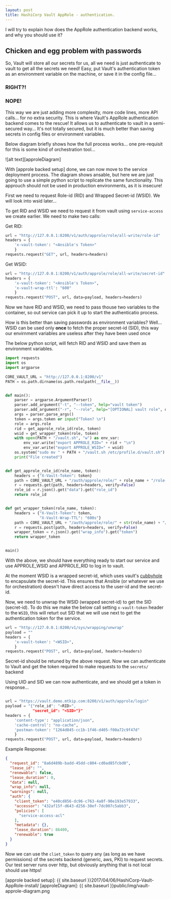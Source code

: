 ```yaml
---
layout: post
title: HashiCorp Vault AppRole - authentication.
---
```

I will try to explain how does the AppRole authentication backend works, and why you should use it?

## Chicken and egg problem with passwords
So, Vault will store all our secrets for us, all we need is just authenticate to vault to get all the secrets we need! Easy, put Vault's authentication token as an environment variable on the machine, or save it in the config file... 
### **RIGHT?!**
### **NOPE!**

This way we are just adding more complexity, more code lines, more API calls... for no extra security. This is where Vault's AppRole authentication backend comes to the rescue! It allows us to authenticate to vault in a semi-secured way... It's not totally secured, but it is much better than saving secrets in config files or environment variables.

Below diagram briefly shows how the full process works... one pre-requisit for this is some kind of orchestration tool...

![alt text][approleDiagram]


With [approle backed setup] done, we can now move to the service deployment process. The diagram shows ansable, but here we are just going to use a simple python script to replicate the same functionality. This approuch should not be used in production environments, as it is insecure!

First we need to request Role-id (RID) and Wrapped Secret-id (WSID). We will look into wsid later...

To get RID and WSID we need to request it from vault using `service-access` we create earlier. We need to make two calls:

Get RID:
```python
url = "http://127.0.0.1:8200/v1/auth/approle/role/all-write/role-id"
headers = {
    'x-vault-token': "<Ansible's Token>"
    }
requests.request("GET", url, headers=headers)
```
Get WSID:
```python
url = "http://127.0.0.1:8200/v1/auth/approle/role/all-write/secret-id"
headers = {
    'x-vault-token': "<Ansible's Token>",
    'x-vault-wrap-ttl': "600"
    }
requests.request("POST", url, data=payload, headers=headers)
```

Now we have RID and WSID, we need to pass thouse two variables to the container, so out service can pick it up to start the authenticatio process. 

How is this better than saving passwords as environment variables? Well... WSID can be used only **once** to fetch the proper secret-id (SID), this way our envirnment variables are useless after they have been used once  

The below python script, will fetch RID and WSID and save them as environment variables.
```python
import requests
import os
import argparse

CORE_VAULT_URL = "http://127.0.0.1:8200/v1"
PATH = os.path.dirname(os.path.realpath(__file__))


def main():
    parser = argparse.ArgumentParser()
    parser.add_argument("-t", "--token", help="vault token")
    parser.add_argument("-r", "--role", help="[OPTIONAL] vault role", default="read-only")
    args = parser.parse_args()
    token = args.token or input("Token? \n")
    role = args.role
    rid = get_approle_role_id(role, token)
    wsid = get_wrapper_token(role, token)
    with open(PATH + "/vault.sh", "w") as env_var:
        env_var.write("export APPROLE_RID=" + rid + "\n")
        env_var.write("export APPROLE_WSID=" + wsid)
    os.system("sudo mv " + PATH + "/vault.sh /etc/profile.d/vault.sh")
    print("File created")


def get_approle_role_id(role_name, token):
    headers = {"X-Vault-Token": token}
    path = CORE_VAULT_URL + "/auth/approle/role/" + role_name + "/role-id"
    r = requests.get(path, headers=headers, verify=False)
    role_id = r.json().get("data").get("role_id")
    return role_id


def get_wrapper_token(role_name, token):
    headers = {"X-Vault-Token": token,
               "X-Vault-Wrap-TTL": "600s"}
    path = CORE_VAULT_URL + "/auth/approle/role/" + str(role_name) + "/secret-id"
    r = requests.post(path, headers=headers, verify=False)
    wrapper_token = r.json().get("wrap_info").get("token")
    return wrapper_token


main()
```

With the above, we should have everything ready to start our service and use APPROLE_WSID and APPROLE_RID to log in to vault.

At the moment WSID is a wrapped secret-id, which uses vault's [cubbyhole] to encapsulate the secret-id. This ensures that Ansible (or whatever we use for orchestration) doesn't have direct access to the user-id and the secret-id.

Now, we need to unwrap the WSID (wrapped secret-id) to get the SID (secret-id). To do this we make the below call setting `x-vault-token` header to the `WSID`, this will returt out SID that we will use next to get the authentication token for the service.

```python
url = "http://127.0.0.1:8200/v1/sys/wrapping/unwrap"
payload = ""
headers = {
    'x-vault-token': "<WSID>",
    }
requests.request("POST", url, data=payload, headers=headers)
```
Secret-id should be retuned by the above request. Now we can authenticate to Vault and get the token required to make requests to the `secrets/` backend

Using UID and SID we can now authenticate, and we should get a token in response...

```python

url = "https://vault.demo.mtkip.com:8200/v1/auth/approle/login"
payload = "{"role_id": "<RID>",
            "secret_id": "<SID>"}"
headers = {
    'content-type': "application/json",
    'cache-control': "no-cache",
    'postman-token': "1264d045-cc1b-1f46-d405-f00a72c9f47d"
    }
requests.request("POST", url, data=payload, headers=headers)
```
Example Response:
```json
{
  "request_id": "8a6d489b-badd-45dd-c804-cd0ad85fcbd0",
  "lease_id": "",
  "renewable": false,
  "lease_duration": 0,
  "data": null,
  "wrap_info": null,
  "warnings": null,
  "auth": {
    "client_token": "e40cd856-dc96-c763-4a8f-90e193e57933",
    "accessor": "432af15f-d643-d256-30ef-7dc007c5abb3",
    "policies": [
      "service-access-acl"
    ],
    "metadata": {},
    "lease_duration": 86400,
    "renewable": true
  }
}
```

Now we can use the `cliet_token` to query any (as long as we have permissions) of the secrets backend (generic, aws, PKI) to request secrets.
Our test server runs over http, but obviously anything that is not local should use https!



[vault's approle backend website]: https://www.vaultproject.io/docs/auth/approle.html
[cubbyhole]: https://www.vaultproject.io/docs/secrets/cubbyhole/
[approle backed setup]: {{ site.baseurl }}2017/04/06/HashiCorp-Vault-AppRole-install/
[approleDiagram]: {{ site.baseurl }}public/img/vault-approle-diagram.png